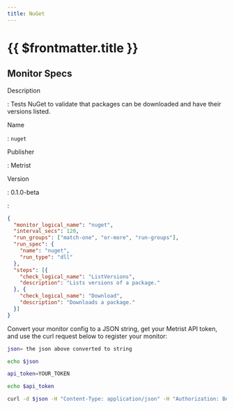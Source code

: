 ```yaml
---
title: NuGet
---
```


# {{ $frontmatter.title }}

## Monitor Specs

Description

: Tests NuGet to validate that packages can be downloaded and have their versions listed.

Name

: `nuget`

Publisher

: Metrist

Version

: 0.1.0-beta

: &nbsp;


<!--@include: /parts/_1.md-->


<!--@include: /parts/_2.md-->


<!--@include: /parts/_3.md-->





<!--@include: /parts/_4.md-->


```json
{
  "monitor_logical_name": "nuget",
  "interval_secs": 120,
  "run_groups": ["match-one", "or-more", "run-groups"],
  "run_spec": {
    "name": "nuget",
    "run_type": "dll"
  },
  "steps": [{
    "check_logical_name": "ListVersions",
    "description": "Lists versions of a package."
  }, {
    "check_logical_name": "Download",
    "description": "Downloads a package."
  }]
}
```




Convert your monitor config to a JSON string, get your Metrist API token, and use the curl request below to register your monitor:

```sh
json= the json above converted to string

echo $json

api_token=YOUR_TOKEN

echo $api_token

curl -d $json -H "Content-Type: application/json" -H "Authorization: Bearer $api_token" 'https://app.metrist.io/api/v0/monitor-config'

```

<!--@include: /parts/tips_api.md-->


<!--@include: /parts/_5.md-->


<!--@include: /parts/result.md-->